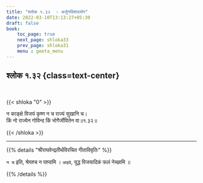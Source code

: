 ```yaml
---
title: "श्लोक १.३२  - अर्जुनविशादयोग"
date: 2022-03-10T13:13:27+05:30
draft: false
book:
    toc_page: true
    next_page: shloka33
    prev_page: shloka31
    menu : geeta_menu
---
```




## श्लोक १.३२ {class=text-center}

<br/>

{{< shloka  "0"  >}}

न काङ्क्षे विजयं कृष्ण न च राज्यं सुखानि च।  
किं नो राज्येन गोविन्द किं भोगैर्जीवितेन वा॥१.३२॥

{{< /shloka >}}

---


{{% details "श्रीराघवेन्द्रतीर्थविरचित गीताविवृतिः" %}}

`न च` इति, श्रेयश्च न पश्यामि । `आहवे`, युद्ध विजयादिकं
फलं नेच्छामि ॥

{{% /details %}}

